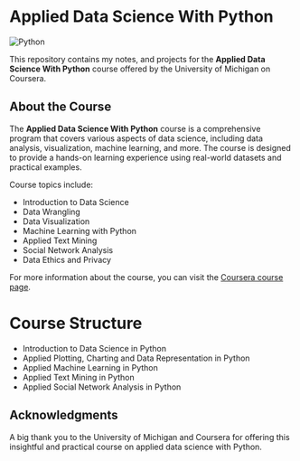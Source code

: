 # Applied Data Science With Python

![Python](https://upload.wikimedia.org/wikipedia/commons/thumb/c/c3/Python-logo-notext.svg/800px-Python-logo-notext.svg.png)

This repository contains my notes, and projects for the **Applied Data Science With Python** course offered by the University of Michigan on Coursera.

## About the Course

The **Applied Data Science With Python** course is a comprehensive program that covers various aspects of data science, including data analysis, visualization, machine learning, and more. The course is designed to provide a hands-on learning experience using real-world datasets and practical examples.

Course topics include:
- Introduction to Data Science
- Data Wrangling
- Data Visualization
- Machine Learning with Python
- Applied Text Mining
- Social Network Analysis
- Data Ethics and Privacy

For more information about the course, you can visit the [Coursera course page](https://www.coursera.org/specializations/data-science-python).


# Course Structure 
- Introduction to Data Science in Python 
- Applied Plotting, Charting and Data Representation in Python 
- Applied Machine Learning in Python 
- Applied Text Mining in Python 
- Applied Social Network Analysis in Python 


## Acknowledgments

A big thank you to the University of Michigan and Coursera for offering this insightful and practical course on applied data science with Python.
